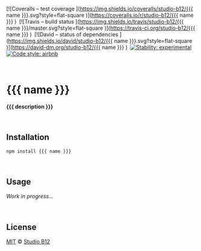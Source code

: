 [![Coveralls – test coverage
](https://img.shields.io/coveralls/studio-b12/{{{ name }}}.svg?style=flat-square
)](https://coveralls.io/r/studio-b12/{{{ name }}}
) [![Travis – build status
](https://img.shields.io/travis/studio-b12/{{{ name }}}/master.svg?style=flat-square
)](https://travis-ci.org/studio-b12/{{{ name }}}
) [![David – status of dependencies
](https://img.shields.io/david/studio-b12/{{{ name }}}.svg?style=flat-square
)](https://david-dm.org/studio-b12/{{{ name }}}
) [![Stability: experimental
](https://img.shields.io/badge/stability-experimental-yellow.svg?style=flat-square
)](https://nodejs.org/api/documentation.html#documentation_stability_index
) [![Code style: airbnb
](https://img.shields.io/badge/code%20style-airbnb-777777.svg?style=flat-square)
](https://github.com/airbnb/javascript)




<a id="/"></a>&nbsp;

# {{{ name }}}

**{{{ description }}}**




<a id="/installation"></a>&nbsp;

## Installation

```sh
npm install {{{ name }}}
```




<a id="/usage"></a>&nbsp;

## Usage

*Work in progress…*




<a id="/license"></a>&nbsp;

## License

[MIT](./License.md) © [Studio B12](http://studio-b12.de)
